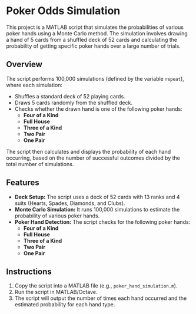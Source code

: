 # Poker Odds Simulation

This project is a MATLAB script that simulates the probabilities of various poker hands using a Monte Carlo method. The simulation involves drawing a hand of 5 cards from a shuffled deck of 52 cards and calculating the probability of getting specific poker hands over a large number of trials.

## Overview

The script performs 100,000 simulations (defined by the variable `repeat`), where each simulation:
- Shuffles a standard deck of 52 playing cards.
- Draws 5 cards randomly from the shuffled deck.
- Checks whether the drawn hand is one of the following poker hands:
  - **Four of a Kind**
  - **Full House**
  - **Three of a Kind**
  - **Two Pair**
  - **One Pair**

The script then calculates and displays the probability of each hand occurring, based on the number of successful outcomes divided by the total number of simulations.

## Features

- **Deck Setup:** The script uses a deck of 52 cards with 13 ranks and 4 suits (Hearts, Spades, Diamonds, and Clubs).
- **Monte Carlo Simulation:** It runs 100,000 simulations to estimate the probability of various poker hands.
- **Poker Hand Detection:** The script checks for the following poker hands:
  - **Four of a Kind**
  - **Full House**
  - **Three of a Kind**
  - **Two Pair**
  - **One Pair**
  
## Instructions
1. Copy the script into a MATLAB file (e.g., `poker_hand_simulation.m`).
2. Run the script in MATLAB/Octave.
3. The script will output the number of times each hand occurred and the estimated probability for each hand type.
